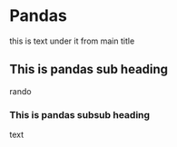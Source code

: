 # Pandas
this is text under it from main title

## This is pandas sub heading
rando 
### This is pandas subsub heading 
text
